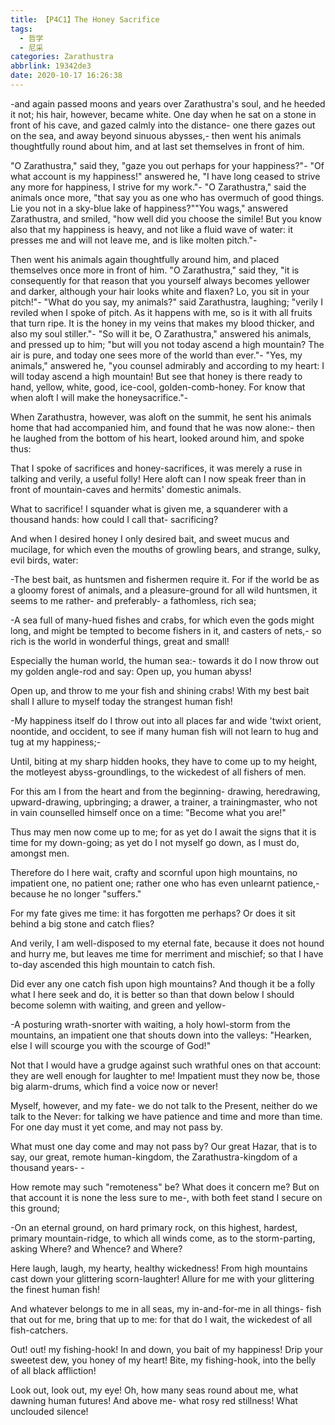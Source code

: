 ```yaml
---
title: 【P4C1】The Honey Sacrifice
tags:
  - 哲学
  - 尼采
categories: Zarathustra
abbrlink: 19342de3
date: 2020-10-17 16:26:38
---
```

-and again passed moons and years over Zarathustra's soul, and he heeded it not; his hair, however, became white. One day when he sat on a stone in front of his cave, and gazed calmly into the distance- one there gazes out on the sea, and away beyond sinuous abysses,- then went his animals thoughtfully round about him, and at last set themselves in front of him.
<!-- more -->
"O Zarathustra," said they, "gaze you out perhaps for your happiness?"- "Of what account is my happiness!" answered he, "I have long ceased to strive any more for happiness, I strive for my work."- "O Zarathustra," said the animals once more, "that say you as one who has overmuch of good things. Lie you not in a sky-blue lake of happiness?""You wags," answered Zarathustra, and smiled, "how well did you choose the simile! But you know also that my happiness is heavy, and not like a fluid wave of water: it presses me and will not leave me, and is like molten pitch."-

Then went his animals again thoughtfully around him, and placed themselves once more in front of him. "O Zarathustra," said they, "it is consequently for that reason that you yourself always becomes yellower and darker, although your hair looks white and flaxen? Lo, you sit in your pitch!"- "What do you say, my animals?" said Zarathustra, laughing; "verily I reviled when I spoke of pitch. As it happens with me, so is it with all fruits that turn ripe. It is the honey in my veins that makes my blood thicker, and also my soul stiller."- "So will it be, O Zarathustra," answered his animals, and pressed up to him; "but will you not today ascend a high mountain? The air is pure, and today one sees more of the world than ever."- "Yes, my animals," answered he, "you counsel admirably and according to my heart: I will today ascend a high mountain! But see that honey is there ready to hand, yellow, white, good, ice-cool, golden-comb-honey. For know that when aloft I will make the honeysacrifice."-

When Zarathustra, however, was aloft on the summit, he sent his animals home that had accompanied him, and found that he was now alone:- then he laughed from the bottom of his heart, looked around him, and spoke thus:

That I spoke of sacrifices and honey-sacrifices, it was merely a ruse in talking and verily, a useful folly! Here aloft can I now speak freer than in front of mountain-caves and hermits' domestic animals.

What to sacrifice! I squander what is given me, a squanderer with a thousand hands: how could I call that- sacrificing?

And when I desired honey I only desired bait, and sweet mucus and mucilage, for which even the mouths of growling bears, and strange, sulky, evil birds, water:

-The best bait, as huntsmen and fishermen require it. For if the world be as a gloomy forest of animals, and a pleasure-ground for all wild huntsmen, it seems to me rather- and preferably- a fathomless, rich sea;

-A sea full of many-hued fishes and crabs, for which even the gods might long, and might be tempted to become fishers in it, and casters of nets,- so rich is the world in wonderful things, great and small!

Especially the human world, the human sea:- towards it do I now throw out my golden angle-rod and say: Open up, you human abyss!

Open up, and throw to me your fish and shining crabs! With my best bait shall I allure to myself today the strangest human fish!

-My happiness itself do I throw out into all places far and wide 'twixt orient, noontide, and occident, to see if many human fish will not learn to hug and tug at my happiness;-

Until, biting at my sharp hidden hooks, they have to come up to my height, the motleyest abyss-groundlings, to the wickedest of all fishers of men.

For this am I from the heart and from the beginning- drawing, heredrawing, upward-drawing, upbringing; a drawer, a trainer, a trainingmaster, who not in vain counselled himself once on a time: "Become what you are!"

Thus may men now come up to me; for as yet do I await the signs that it is time for my down-going; as yet do I not myself go down, as I must do, amongst men.

Therefore do I here wait, crafty and scornful upon high mountains, no impatient one, no patient one; rather one who has even unlearnt patience,- because he no longer "suffers."

For my fate gives me time: it has forgotten me perhaps? Or does it sit behind a big stone and catch flies?

And verily, I am well-disposed to my eternal fate, because it does not hound and hurry me, but leaves me time for merriment and mischief; so that I have to-day ascended this high mountain to catch fish.

Did ever any one catch fish upon high mountains? And though it be a folly what I here seek and do, it is better so than that down below I should become solemn with waiting, and green and yellow-

-A posturing wrath-snorter with waiting, a holy howl-storm from the mountains, an impatient one that shouts down into the valleys: "Hearken, else I will scourge you with the scourge of God!"

Not that I would have a grudge against such wrathful ones on that account: they are well enough for laughter to me! Impatient must they now be, those big alarm-drums, which find a voice now or never!

Myself, however, and my fate- we do not talk to the Present, neither do we talk to the Never: for talking we have patience and time and more than time. For one day must it yet come, and may not pass by.

What must one day come and may not pass by? Our great Hazar, that is to say, our great, remote human-kingdom, the Zarathustra-kingdom of a thousand years- -

How remote may such "remoteness" be? What does it concern me? But on that account it is none the less sure to me-, with both feet stand I secure on this ground;

-On an eternal ground, on hard primary rock, on this highest, hardest, primary mountain-ridge, to which all winds come, as to the storm-parting, asking Where? and Whence? and Where?

Here laugh, laugh, my hearty, healthy wickedness! From high mountains cast down your glittering scorn-laughter! Allure for me with your glittering the finest human fish!

And whatever belongs to me in all seas, my in-and-for-me in all things- fish that out for me, bring that up to me: for that do I wait, the wickedest of all fish-catchers.

Out! out! my fishing-hook! In and down, you bait of my happiness! Drip your sweetest dew, you honey of my heart! Bite, my fishing-hook, into the belly of all black affliction!

Look out, look out, my eye! Oh, how many seas round about me, what dawning human futures! And above me- what rosy red stillness! What unclouded silence!
